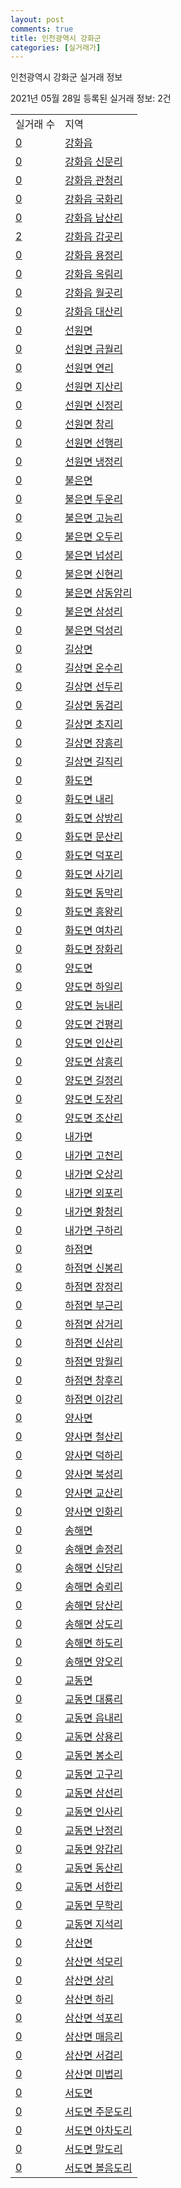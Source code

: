 ```yaml
---
layout: post
comments: true
title: 인천광역시 강화군
categories: [실거래가]
---
```


인천광역시 강화군 실거래 정보

2021년 05월 28일 등록된 실거래 정보: 2건


<table>
  <tr>
    <td>실거래 수</td>
    <td>지역</td>
  </tr>

  
  <tr>
    <td><a href="2871025000.html">0</a></td>
    <td><a href="2871025000.html">강화읍</a></td>
  </tr>
    

  <tr>
    <td><a href="2871025021.html">0</a></td>
    <td><a href="2871025021.html">강화읍 신문리</a></td>
  </tr>
    

  <tr>
    <td><a href="2871025022.html">0</a></td>
    <td><a href="2871025022.html">강화읍 관청리</a></td>
  </tr>
    

  <tr>
    <td><a href="2871025023.html">0</a></td>
    <td><a href="2871025023.html">강화읍 국화리</a></td>
  </tr>
    

  <tr>
    <td><a href="2871025024.html">0</a></td>
    <td><a href="2871025024.html">강화읍 남산리</a></td>
  </tr>
    

  <tr>
    <td><a href="2871025025.html">2</a></td>
    <td><a href="2871025025.html">강화읍 갑곳리</a></td>
  </tr>
    

  <tr>
    <td><a href="2871025026.html">0</a></td>
    <td><a href="2871025026.html">강화읍 용정리</a></td>
  </tr>
    

  <tr>
    <td><a href="2871025027.html">0</a></td>
    <td><a href="2871025027.html">강화읍 옥림리</a></td>
  </tr>
    

  <tr>
    <td><a href="2871025028.html">0</a></td>
    <td><a href="2871025028.html">강화읍 월곳리</a></td>
  </tr>
    

  <tr>
    <td><a href="2871025029.html">0</a></td>
    <td><a href="2871025029.html">강화읍 대산리</a></td>
  </tr>
    

  <tr>
    <td><a href="2871031000.html">0</a></td>
    <td><a href="2871031000.html">선원면</a></td>
  </tr>
    

  <tr>
    <td><a href="2871031021.html">0</a></td>
    <td><a href="2871031021.html">선원면 금월리</a></td>
  </tr>
    

  <tr>
    <td><a href="2871031022.html">0</a></td>
    <td><a href="2871031022.html">선원면 연리</a></td>
  </tr>
    

  <tr>
    <td><a href="2871031023.html">0</a></td>
    <td><a href="2871031023.html">선원면 지산리</a></td>
  </tr>
    

  <tr>
    <td><a href="2871031024.html">0</a></td>
    <td><a href="2871031024.html">선원면 신정리</a></td>
  </tr>
    

  <tr>
    <td><a href="2871031025.html">0</a></td>
    <td><a href="2871031025.html">선원면 창리</a></td>
  </tr>
    

  <tr>
    <td><a href="2871031026.html">0</a></td>
    <td><a href="2871031026.html">선원면 선행리</a></td>
  </tr>
    

  <tr>
    <td><a href="2871031027.html">0</a></td>
    <td><a href="2871031027.html">선원면 냉정리</a></td>
  </tr>
    

  <tr>
    <td><a href="2871032000.html">0</a></td>
    <td><a href="2871032000.html">불은면</a></td>
  </tr>
    

  <tr>
    <td><a href="2871032021.html">0</a></td>
    <td><a href="2871032021.html">불은면 두운리</a></td>
  </tr>
    

  <tr>
    <td><a href="2871032022.html">0</a></td>
    <td><a href="2871032022.html">불은면 고능리</a></td>
  </tr>
    

  <tr>
    <td><a href="2871032023.html">0</a></td>
    <td><a href="2871032023.html">불은면 오두리</a></td>
  </tr>
    

  <tr>
    <td><a href="2871032024.html">0</a></td>
    <td><a href="2871032024.html">불은면 넙성리</a></td>
  </tr>
    

  <tr>
    <td><a href="2871032025.html">0</a></td>
    <td><a href="2871032025.html">불은면 신현리</a></td>
  </tr>
    

  <tr>
    <td><a href="2871032026.html">0</a></td>
    <td><a href="2871032026.html">불은면 삼동암리</a></td>
  </tr>
    

  <tr>
    <td><a href="2871032027.html">0</a></td>
    <td><a href="2871032027.html">불은면 삼성리</a></td>
  </tr>
    

  <tr>
    <td><a href="2871032028.html">0</a></td>
    <td><a href="2871032028.html">불은면 덕성리</a></td>
  </tr>
    

  <tr>
    <td><a href="2871033000.html">0</a></td>
    <td><a href="2871033000.html">길상면</a></td>
  </tr>
    

  <tr>
    <td><a href="2871033021.html">0</a></td>
    <td><a href="2871033021.html">길상면 온수리</a></td>
  </tr>
    

  <tr>
    <td><a href="2871033022.html">0</a></td>
    <td><a href="2871033022.html">길상면 선두리</a></td>
  </tr>
    

  <tr>
    <td><a href="2871033023.html">0</a></td>
    <td><a href="2871033023.html">길상면 동검리</a></td>
  </tr>
    

  <tr>
    <td><a href="2871033024.html">0</a></td>
    <td><a href="2871033024.html">길상면 초지리</a></td>
  </tr>
    

  <tr>
    <td><a href="2871033025.html">0</a></td>
    <td><a href="2871033025.html">길상면 장흥리</a></td>
  </tr>
    

  <tr>
    <td><a href="2871033026.html">0</a></td>
    <td><a href="2871033026.html">길상면 길직리</a></td>
  </tr>
    

  <tr>
    <td><a href="2871034000.html">0</a></td>
    <td><a href="2871034000.html">화도면</a></td>
  </tr>
    

  <tr>
    <td><a href="2871034021.html">0</a></td>
    <td><a href="2871034021.html">화도면 내리</a></td>
  </tr>
    

  <tr>
    <td><a href="2871034022.html">0</a></td>
    <td><a href="2871034022.html">화도면 상방리</a></td>
  </tr>
    

  <tr>
    <td><a href="2871034023.html">0</a></td>
    <td><a href="2871034023.html">화도면 문산리</a></td>
  </tr>
    

  <tr>
    <td><a href="2871034024.html">0</a></td>
    <td><a href="2871034024.html">화도면 덕포리</a></td>
  </tr>
    

  <tr>
    <td><a href="2871034025.html">0</a></td>
    <td><a href="2871034025.html">화도면 사기리</a></td>
  </tr>
    

  <tr>
    <td><a href="2871034026.html">0</a></td>
    <td><a href="2871034026.html">화도면 동막리</a></td>
  </tr>
    

  <tr>
    <td><a href="2871034027.html">0</a></td>
    <td><a href="2871034027.html">화도면 흥왕리</a></td>
  </tr>
    

  <tr>
    <td><a href="2871034028.html">0</a></td>
    <td><a href="2871034028.html">화도면 여차리</a></td>
  </tr>
    

  <tr>
    <td><a href="2871034029.html">0</a></td>
    <td><a href="2871034029.html">화도면 장화리</a></td>
  </tr>
    

  <tr>
    <td><a href="2871035000.html">0</a></td>
    <td><a href="2871035000.html">양도면</a></td>
  </tr>
    

  <tr>
    <td><a href="2871035021.html">0</a></td>
    <td><a href="2871035021.html">양도면 하일리</a></td>
  </tr>
    

  <tr>
    <td><a href="2871035022.html">0</a></td>
    <td><a href="2871035022.html">양도면 능내리</a></td>
  </tr>
    

  <tr>
    <td><a href="2871035023.html">0</a></td>
    <td><a href="2871035023.html">양도면 건평리</a></td>
  </tr>
    

  <tr>
    <td><a href="2871035024.html">0</a></td>
    <td><a href="2871035024.html">양도면 인산리</a></td>
  </tr>
    

  <tr>
    <td><a href="2871035025.html">0</a></td>
    <td><a href="2871035025.html">양도면 삼흥리</a></td>
  </tr>
    

  <tr>
    <td><a href="2871035026.html">0</a></td>
    <td><a href="2871035026.html">양도면 길정리</a></td>
  </tr>
    

  <tr>
    <td><a href="2871035027.html">0</a></td>
    <td><a href="2871035027.html">양도면 도장리</a></td>
  </tr>
    

  <tr>
    <td><a href="2871035028.html">0</a></td>
    <td><a href="2871035028.html">양도면 조산리</a></td>
  </tr>
    

  <tr>
    <td><a href="2871036000.html">0</a></td>
    <td><a href="2871036000.html">내가면</a></td>
  </tr>
    

  <tr>
    <td><a href="2871036021.html">0</a></td>
    <td><a href="2871036021.html">내가면 고천리</a></td>
  </tr>
    

  <tr>
    <td><a href="2871036022.html">0</a></td>
    <td><a href="2871036022.html">내가면 오상리</a></td>
  </tr>
    

  <tr>
    <td><a href="2871036023.html">0</a></td>
    <td><a href="2871036023.html">내가면 외포리</a></td>
  </tr>
    

  <tr>
    <td><a href="2871036024.html">0</a></td>
    <td><a href="2871036024.html">내가면 황청리</a></td>
  </tr>
    

  <tr>
    <td><a href="2871036025.html">0</a></td>
    <td><a href="2871036025.html">내가면 구하리</a></td>
  </tr>
    

  <tr>
    <td><a href="2871037000.html">0</a></td>
    <td><a href="2871037000.html">하점면</a></td>
  </tr>
    

  <tr>
    <td><a href="2871037021.html">0</a></td>
    <td><a href="2871037021.html">하점면 신봉리</a></td>
  </tr>
    

  <tr>
    <td><a href="2871037022.html">0</a></td>
    <td><a href="2871037022.html">하점면 장정리</a></td>
  </tr>
    

  <tr>
    <td><a href="2871037023.html">0</a></td>
    <td><a href="2871037023.html">하점면 부근리</a></td>
  </tr>
    

  <tr>
    <td><a href="2871037024.html">0</a></td>
    <td><a href="2871037024.html">하점면 삼거리</a></td>
  </tr>
    

  <tr>
    <td><a href="2871037025.html">0</a></td>
    <td><a href="2871037025.html">하점면 신삼리</a></td>
  </tr>
    

  <tr>
    <td><a href="2871037026.html">0</a></td>
    <td><a href="2871037026.html">하점면 망월리</a></td>
  </tr>
    

  <tr>
    <td><a href="2871037027.html">0</a></td>
    <td><a href="2871037027.html">하점면 창후리</a></td>
  </tr>
    

  <tr>
    <td><a href="2871037028.html">0</a></td>
    <td><a href="2871037028.html">하점면 이강리</a></td>
  </tr>
    

  <tr>
    <td><a href="2871038000.html">0</a></td>
    <td><a href="2871038000.html">양사면</a></td>
  </tr>
    

  <tr>
    <td><a href="2871038021.html">0</a></td>
    <td><a href="2871038021.html">양사면 철산리</a></td>
  </tr>
    

  <tr>
    <td><a href="2871038022.html">0</a></td>
    <td><a href="2871038022.html">양사면 덕하리</a></td>
  </tr>
    

  <tr>
    <td><a href="2871038023.html">0</a></td>
    <td><a href="2871038023.html">양사면 북성리</a></td>
  </tr>
    

  <tr>
    <td><a href="2871038024.html">0</a></td>
    <td><a href="2871038024.html">양사면 교산리</a></td>
  </tr>
    

  <tr>
    <td><a href="2871038025.html">0</a></td>
    <td><a href="2871038025.html">양사면 인화리</a></td>
  </tr>
    

  <tr>
    <td><a href="2871039000.html">0</a></td>
    <td><a href="2871039000.html">송해면</a></td>
  </tr>
    

  <tr>
    <td><a href="2871039021.html">0</a></td>
    <td><a href="2871039021.html">송해면 솔정리</a></td>
  </tr>
    

  <tr>
    <td><a href="2871039022.html">0</a></td>
    <td><a href="2871039022.html">송해면 신당리</a></td>
  </tr>
    

  <tr>
    <td><a href="2871039023.html">0</a></td>
    <td><a href="2871039023.html">송해면 숭뢰리</a></td>
  </tr>
    

  <tr>
    <td><a href="2871039024.html">0</a></td>
    <td><a href="2871039024.html">송해면 당산리</a></td>
  </tr>
    

  <tr>
    <td><a href="2871039025.html">0</a></td>
    <td><a href="2871039025.html">송해면 상도리</a></td>
  </tr>
    

  <tr>
    <td><a href="2871039026.html">0</a></td>
    <td><a href="2871039026.html">송해면 하도리</a></td>
  </tr>
    

  <tr>
    <td><a href="2871039027.html">0</a></td>
    <td><a href="2871039027.html">송해면 양오리</a></td>
  </tr>
    

  <tr>
    <td><a href="2871040000.html">0</a></td>
    <td><a href="2871040000.html">교동면</a></td>
  </tr>
    

  <tr>
    <td><a href="2871040021.html">0</a></td>
    <td><a href="2871040021.html">교동면 대룡리</a></td>
  </tr>
    

  <tr>
    <td><a href="2871040022.html">0</a></td>
    <td><a href="2871040022.html">교동면 읍내리</a></td>
  </tr>
    

  <tr>
    <td><a href="2871040023.html">0</a></td>
    <td><a href="2871040023.html">교동면 상용리</a></td>
  </tr>
    

  <tr>
    <td><a href="2871040024.html">0</a></td>
    <td><a href="2871040024.html">교동면 봉소리</a></td>
  </tr>
    

  <tr>
    <td><a href="2871040025.html">0</a></td>
    <td><a href="2871040025.html">교동면 고구리</a></td>
  </tr>
    

  <tr>
    <td><a href="2871040026.html">0</a></td>
    <td><a href="2871040026.html">교동면 삼선리</a></td>
  </tr>
    

  <tr>
    <td><a href="2871040027.html">0</a></td>
    <td><a href="2871040027.html">교동면 인사리</a></td>
  </tr>
    

  <tr>
    <td><a href="2871040028.html">0</a></td>
    <td><a href="2871040028.html">교동면 난정리</a></td>
  </tr>
    

  <tr>
    <td><a href="2871040029.html">0</a></td>
    <td><a href="2871040029.html">교동면 양갑리</a></td>
  </tr>
    

  <tr>
    <td><a href="2871040030.html">0</a></td>
    <td><a href="2871040030.html">교동면 동산리</a></td>
  </tr>
    

  <tr>
    <td><a href="2871040031.html">0</a></td>
    <td><a href="2871040031.html">교동면 서한리</a></td>
  </tr>
    

  <tr>
    <td><a href="2871040032.html">0</a></td>
    <td><a href="2871040032.html">교동면 무학리</a></td>
  </tr>
    

  <tr>
    <td><a href="2871040033.html">0</a></td>
    <td><a href="2871040033.html">교동면 지석리</a></td>
  </tr>
    

  <tr>
    <td><a href="2871041000.html">0</a></td>
    <td><a href="2871041000.html">삼산면</a></td>
  </tr>
    

  <tr>
    <td><a href="2871041021.html">0</a></td>
    <td><a href="2871041021.html">삼산면 석모리</a></td>
  </tr>
    

  <tr>
    <td><a href="2871041022.html">0</a></td>
    <td><a href="2871041022.html">삼산면 상리</a></td>
  </tr>
    

  <tr>
    <td><a href="2871041023.html">0</a></td>
    <td><a href="2871041023.html">삼산면 하리</a></td>
  </tr>
    

  <tr>
    <td><a href="2871041024.html">0</a></td>
    <td><a href="2871041024.html">삼산면 석포리</a></td>
  </tr>
    

  <tr>
    <td><a href="2871041025.html">0</a></td>
    <td><a href="2871041025.html">삼산면 매음리</a></td>
  </tr>
    

  <tr>
    <td><a href="2871041026.html">0</a></td>
    <td><a href="2871041026.html">삼산면 서검리</a></td>
  </tr>
    

  <tr>
    <td><a href="2871041027.html">0</a></td>
    <td><a href="2871041027.html">삼산면 미법리</a></td>
  </tr>
    

  <tr>
    <td><a href="2871042000.html">0</a></td>
    <td><a href="2871042000.html">서도면</a></td>
  </tr>
    

  <tr>
    <td><a href="2871042021.html">0</a></td>
    <td><a href="2871042021.html">서도면 주문도리</a></td>
  </tr>
    

  <tr>
    <td><a href="2871042022.html">0</a></td>
    <td><a href="2871042022.html">서도면 아차도리</a></td>
  </tr>
    

  <tr>
    <td><a href="2871042023.html">0</a></td>
    <td><a href="2871042023.html">서도면 말도리</a></td>
  </tr>
    

  <tr>
    <td><a href="2871042024.html">0</a></td>
    <td><a href="2871042024.html">서도면 볼음도리</a></td>
  </tr>
    


</table>
    
